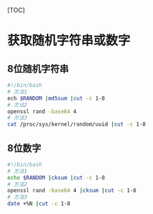 [TOC]
# 获取随机字符串或数字
## 8位随机字符串
```sh
#!/bin/bash
# 方法1
ech $RANDOM |md5sum |cut -c 1-8
# 方法2
openssl rand -base64 4
# 方法3
cat /proc/sys/kernel/random/uuid |cut -c 1-8
```
## 8位数字
```sh
#!/bin/bash
# 方法1
echo $RANDOM |cksum |cut -c 1-8
# 方法2
openssl rand -base64 4 |cksum |cut -c 1-8
# 方法3
date +%N |cut -c 1-8
```